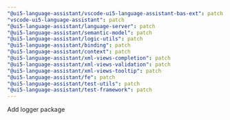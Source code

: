 ```yaml
---
"@ui5-language-assistant/vscode-ui5-language-assistant-bas-ext": patch
"vscode-ui5-language-assistant": patch
"@ui5-language-assistant/language-server": patch
"@ui5-language-assistant/semantic-model": patch
"@ui5-language-assistant/logic-utils": patch
"@ui5-language-assistant/binding": patch
"@ui5-language-assistant/context": patch
"@ui5-language-assistant/xml-views-completion": patch
"@ui5-language-assistant/xml-views-validation": patch
"@ui5-language-assistant/xml-views-tooltip": patch
"@ui5-language-assistant/fe": patch
"@ui5-language-assistant/test-utils": patch
"@ui5-language-assistant/test-framework": patch
---
```


Add logger package

